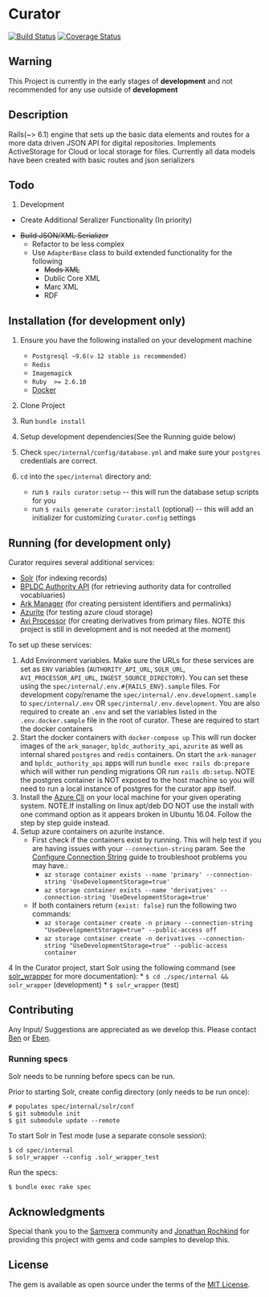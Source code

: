 # Curator
[![Build Status](https://travis-ci.org/boston-library/curator.svg?branch=master)](https://travis-ci.org/boston-library/curator) [![Coverage Status](https://coveralls.io/repos/github/boston-library/curator/badge.svg?branch=master)](https://coveralls.io/github/boston-library/curator?branch=master)

## Warning


This Project is currently in the early stages of **development** and not recommended for any use outside of **development**


## Description
Rails(~> 6.1) engine that sets up the basic data elements and routes for a more data driven JSON API for digital repositories.
Implements ActiveStorage for Cloud or local storage for files.
Currently all data models have been created with basic routes and json serializers

## Todo

1. Development
  * Create Additional Seralizer Functionality (In priority)
  - ~~Build JSON/XML Serializer~~
    - Refactor to be less complex
    - Use `AdapterBase` class to build extended functionality for the following
      * ~~Mods XML~~
      * Dublic Core XML
      * Marc XML
      * RDF

## Installation (for development only)

1. Ensure you have the following installed on your development machine
    * `Postgresql ~9.6(v 12 stable is recommended)`
    * `Redis`
    * `Imagemagick`
    * `Ruby  >= 2.6.10`
    * [Docker](https://docs.docker.com/)

2. Clone Project

3. Run `bundle install`

4. Setup development dependencies(See the Running guide below)

5. Check `spec/internal/config/database.yml` and make sure your `postgres` credentials are correct.

6. `cd` into the `spec/internal` directory and:
    * run `$ rails curator:setup` -- this will run the database setup scripts for you
    * run `$ rails generate curator:install` (optional) -- this will add an initializer for customizing `Curator.config` settings


## Running (for development only)
Curator requires several additional services:
* [Solr](https://lucene.apache.org/solr/) (for indexing records)
* [BPLDC Authority API](https://github.com/boston-library/bpldc_authority_api) (for retrieving authority data for
 controlled vocabluaries)
* [Ark Manager](https://github.com/boston-library/ark-manager) (for creating persistent identifiers and permalinks)
* [Azurite](https://github.com/Azure/Azurite) (for testing azure cloud storage)
* [Avi Processor](https://github.com/boston-library/avi_processor_v3) (for creating derivatives from primary files. NOTE this project is still in development and is not needed at the moment)

To set up these services:
1. Add Environment variables. Make sure the URLs for these services are set as `ENV` variables (`AUTHORITY_API_URL`, `SOLR_URL`, `AVI_PROCESSOR_API_URL`, `INGEST_SOURCE_DIRECTORY`). You can set
 these using the `spec/internal/.env.#{RAILS_ENV}.sample` files. For development copy/rename the `spec/internal/.env.development.sample` to `spec/internal/.env` OR `spec/internal/.env.development`.  You are also required to create an `.env` and set the variables listed in the `.env.docker.sample` file in the root of curator. These are required to start the docker containers
2. Start the docker containers with `docker-compose up` This will run docker images of the `ark_manager`, `bpldc_authority_api`, `azurite` as well as internal shared `postgres` and `redis` containers. On start the `ark-manager` and `bpldc_authority_api` apps will run `bundle exec rails db:prepare` which will wither run pending migrations OR run `rails db:setup`. NOTE the postgres container is NOT exposed to the host machine so you will need to run a local instance of postgres for the curator app itself.
3. Install the [Azure Cli](https://docs.microsoft.com/en-us/cli/azure/install-azure-cli) on your local machine for your given operating system. NOTE.If installing on linux apt/deb DO NOT use the install with one command option as it appears broken in Ubuntu 16.04. Follow the step by step guide instead.
4. Setup azure containers on azurite instance.
    - First check if the containers exist by running. This will help test if you are having issues with your `--connection-string` param. See the [Configure Connection String](https://docs.microsoft.com/en-us/azure/storage/common/storage-configure-connection-string) guide to troubleshoot problems you may have.:
      - `az storage container exists --name 'primary' --connection-string 'UseDevelopmentStorage=true'`
      - `az storage container exists --name 'derivatives' --connection-string 'UseDevelopmentStorage=true'`
    - If both containers return `{exist: false}` run the following two commands:
      - `az storage container create -n primary --connection-string "UseDevelopmentStorage=true" --public-access off`
      - `az storage container create -n derivatives --connection-string "UseDevelopmentStorage=true" --public-access container`


4 In the Curator project, start Solr using the following command (see [solr_wrapper](https://github.com/cbeer/solr_wrapper) for more documentation):
    * `$ cd ./spec/internal && solr_wrapper` (development)
    * `$ solr_wrapper` (test)


## Contributing
Any Input/ Suggestions are appreciated as we develop this. Please contact [Ben](mailto:bbarber@bpl.org) or [Eben](mailto:eenglish@bpl.org).

### Running specs

Solr needs to be running before specs can be run.

Prior to starting Solr, create config directory (only needs to be run once):
```
# populates spec/internal/solr/conf
$ git submodule init
$ git submodule update --remote
```

To start Solr in Test mode (use a separate console session):
```
$ cd spec/internal
$ solr_wrapper --config .solr_wrapper_test
```

Run the specs:
```
$ bundle exec rake spec
```

## Acknowledgments

Special thank you to the [Samvera](https://github.com/samvera) community and [Jonathan Rochkind](https://github.com/jrochkind) for providing this project with gems and code samples to develop this.

## License

The gem is available as open source under the terms of the [MIT License](https://opensource.org/licenses/MIT).

